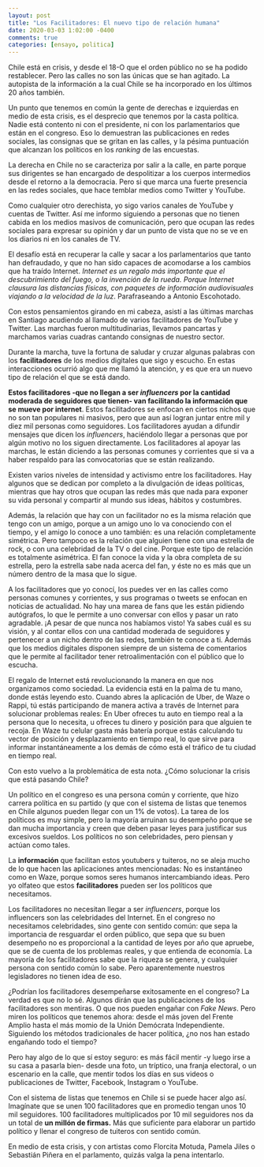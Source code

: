 ```yaml
---
layout: post
title: "Los Facilitadores: El nuevo tipo de relación humana"
date: 2020-03-03 1:02:00 -0400
comments: true
categories: [ensayo, politica]
---
```


<!-- Chile está en crisis. A partir de un alza de 30 pesos en la tarifa del metro,
los estudiantes comenzaron a evadir el pasaje el 18 de octubre de 2019. Desde
entonces, en el país no ha cesado el movimiento en las calles. Desde destrucción
de bienes públicos, hasta manifestaciones a favor de una nueva constitución y
otros en contra. -->

Chile está en crisis, y desde el 18-O que el orden público no se ha podido restablecer.
Pero las calles no son las únicas que se han agitado. La autopista de la información a la
cual Chile se ha incorporado en los últimos 20 años también.

Un punto que tenemos en común la gente de derechas e izquierdas en medio de esta crisis, es el desprecio
que tenemos por la casta política.
Nadie está contento ni con el presidente, ni con los parlamentarios que están en el congreso. Eso lo 
demuestran las publicaciones en redes sociales, las consignas que se gritan en las calles, y la pésima
puntuación que alcanzan los políticos en los *ranking* de las encuestas.

<!-- Pero en política lo que en realidad vale es quien controla la calle: quién está en los colegios,
en las universidades, en los sindicatos, en las barras bravas, etc. Ahí es donde domina
la izquierda y la social democracia pero en menor medida. -->

La derecha en Chile no se caracteriza por salir a la calle, en parte porque sus dirigentes se han encargado de
despolitizar a los cuerpos intermedios desde el retorno a la democracia. Pero si que marca una
fuerte presencia en las redes sociales, que hace temblar medios como Twitter y YouTube.

Como cualquier otro derechista, yo sigo varios canales de YouTube y cuentas de Twitter.
Así me informo siguiendo a personas que no tienen cabida en los medios masivos de comunicación,
pero que ocupan las redes sociales para expresar su opinión y dar un punto de vista que
no se ve en los diarios ni en los canales de TV.

El desafío está en recuperar la calle y sacar a los parlamentarios que tanto han defraudado, y que no han sido capaces de
acomodarse a los cambios que ha traído Internet. *Internet es un regalo más importante que el descubrimiento del fuego, o la invención de la rueda. Porque Internet clausura las distancias físicas, con paquetes de información audiovisuales viajando a la velocidad de la luz*. Parafraseando a Antonio Escohotado.

Con estos pensamientos girando en mi cabeza, asistí a las últimas marchas en Santiago acudiendo al llamado
de varios facilitadores de YouTube y Twitter. Las marchas fueron multitudinarias, llevamos pancartas y marchamos varias
cuadras cantando consignas de nuestro sector.

Durante la marcha, tuve la fortuna de saludar y cruzar algunas palabras con los **facilitadores** de los medios digitales
que sigo y escucho. En estas interacciones ocurrió algo que me llamó la atención,
y es que era un nuevo tipo de relación el que se está dando.

**Estos facilitadores -que no llegan a ser *influencers* por la cantidad moderada de seguidores que tienen- van facilitando
la información que se mueve por internet**. Estos facilitadores se enfocan en ciertos nichos que no son tan populares ni masivos,
pero que aun así logran juntar entre mil y diez mil personas como seguidores. Los facilitadores ayudan a difundir mensajes que dicen
los *influencers*, haciéndolo llegar a personas que por algún motivo no los siguen directamente. Los facilitadores al
apoyar las marchas, le están diciendo a las personas comunes y corrientes que si va a haber respaldo para las convocatorias que
se están realizando.

Existen varios niveles de intensidad y activismo entre los facilitadores. Hay algunos que se dedican por completo a la divulgación
de ideas políticas, mientras que hay otros que ocupan las redes más que nada para exponer su vida personal y compartir al mundo sus
ideas, hábitos y costumbres.

Además, la relación que hay con un facilitador no es la misma relación que tengo con un amigo,
porque a un amigo uno lo va conociendo con el tiempo, y el amigo
lo conoce a uno también: es una relación completamente simétrica. Pero tampoco es 
la relación que alguien tiene con una estrella de rock, o con una celebridad de la TV o del cine. Porque este tipo
de relación es totalmente asimétrica. El fan conoce la vida y la obra completa de su estrella, pero la estrella
sabe nada acerca del fan, y éste no es más que un número dentro de la masa que lo sigue.
<!-- sabe nada acerca del fan, y éste no es más que un número más dentro de la masa que lo sigue. Es mucho
más difícil entablar una conversación con una celebridad, más allá de que el fan explique como le cambió la vida. -->

A los facilitadores que yo conocí, los puedes ver en las calles
como personas comunes y corrientes, y sus programas o tweets se enfocan en noticias de actualidad. No hay una 
marea de fans que les están pidiendo autógrafos, lo que le permite a uno conversar con ellos y pasar un rato agradable. 
¡A pesar de que nunca nos habíamos visto! Ya sabes cuál es su visión, y al contar ellos con una cantidad
moderada de seguidores y pertenecer a un nicho dentro de las redes, también te conoce a ti. Además que 
los medios digitales disponen siempre de un sistema de comentarios que le permite al facilitador tener retroalimentación
con el público que lo escucha.

El regalo de Internet está revolucionando la manera en que nos organizamos como sociedad. La evidencia está
en la palma de tu mano, donde estás leyendo esto. Cuando abres la aplicación de Uber, de Waze o Rappi, 
tú estás participando de manera activa a través de Internet para solucionar problemas reales: En Uber
ofreces tu auto en tiempo real a la persona que lo necesita, u ofreces tu dinero y posición para que
alguien te recoja. En Waze tu celular gasta más batería porque estás calculando tu vector de posición
y desplazamiento en tiempo real, lo que sirve para informar instantáneamente a los demás de cómo está
el tráfico de tu ciudad en tiempo real.

Con esto vuelvo a la problemática de esta nota. ¿Cómo solucionar la crisis que está pasando Chile?

Un político en el congreso es una persona común y corriente, que hizo carrera política en su partido
(y que con el sistema de listas que tenemos en Chile algunos pueden llegar con un 1% de votos). La tarea
de los políticos es muy simple, pero la mayoría arruinan su desempeño porque se dan
mucha importancia y creen que deben pasar leyes para justificar sus excesivos sueldos. Los políticos
no son celebridades, pero piensan y actúan como tales.

La **información** que facilitan estos youtubers y tuiteros, no se aleja mucho
de lo que hacen las aplicaciones antes mencionadas: No es instantáneo como en Waze, porque somos seres humanos intercambiando
ideas. Pero yo olfateo que estos **facilitadores** pueden ser los políticos que necesitamos.

Los facilitadores no necesitan llegar a ser *influencers*, porque los influencers son las celebridades
del Internet. En el congreso no necesitamos celebridades, sino gente con sentido común: que sepa la importancia
de resguardar el orden público, que sepa que su buen desempeño no es proporcional a la cantidad de leyes por
año que apruebe, que se de cuenta de los problemas reales, y que entienda de economía. La mayoría de los
facilitadores sabe que la riqueza se genera, y cualquier persona con sentido común lo sabe.
Pero aparentemente nuestros legisladores no tienen idea de eso.

¿Podrían los facilitadores desempeñarse exitosamente en el congreso? La verdad es que no lo sé. Algunos dirán
que las publicaciones de los facilitadores son mentiras. O que nos pueden engañar con *Fake News*. Pero
miren los políticos que tenemos ahora: desde el más joven del Frente Amplio hasta el más momio
de la Unión Demócrata Independiente. Siguiendo los métodos tradicionales de hacer política, ¿no nos han estado
engañando todo el tiempo?

Pero hay algo de lo que sí estoy seguro: es más fácil mentir -y luego irse a su casa a pasarla bien-
desde una foto, un tríptico,
una franja electoral, o un escenario en la calle, que mentir todos
los días en sus videos o publicaciones de Twitter, Facebook, Instagram o YouTube.

Con el sistema de listas que tenemos en Chile si se puede hacer algo así. Imagínate que se
unen 100 facilitadores que en promedio tengan unos 10 mil seguidores. 100 facilitadores multiplicados
por 10 mil seguidores nos da un total de **un millón de firmas.** Más que suficiente para elaborar 
un partido político y llenar el congreso de tuiteros con sentido común.

En medio de esta crisis, y con artistas como Florcita Motuda, Pamela Jiles o Sebastián Piñera en el parlamento,
quizás valga la pena intentarlo.




